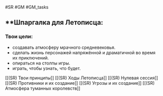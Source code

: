 #SR #GM #GM_tasks

## **Шпаргалка для Летописца:

### **Твои цели**:
- создавать атмосферу мрачного средневековья.
- сделать жизнь персонажей напряжённой и драматичной во время их приключений.
- опираться на столпы игры.
- играть, чтобы узнать, что будет.

[[(SR) Твои принципы]]
[[(SR) Ходы Летописца]]
[[(SR) Нулевая сессия]]
[[(SR) Противники и их создание]]
[[(SR) Угрозы и их создание]]
[[(SR) Атмосфера туманных королевств]]